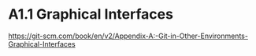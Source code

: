# A1.1 Graphical Interfaces

<https://git-scm.com/book/en/v2/Appendix-A:-Git-in-Other-Environments-Graphical-Interfaces>
